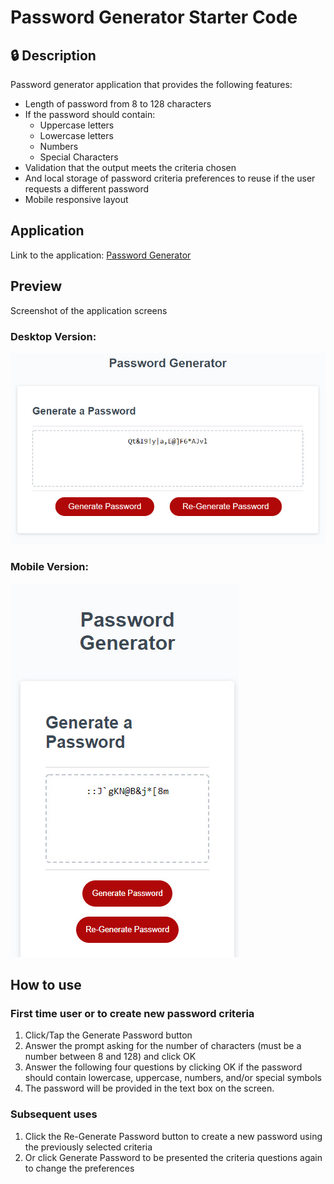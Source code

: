 # Password Generator Starter Code

## :lock: Description
Password generator application that provides the following features:
- Length of password from 8 to 128 characters
- If the password should contain:
    - Uppercase letters
    - Lowercase letters
    - Numbers
    - Special Characters
- Validation that the output meets the criteria chosen
- And local storage of password criteria preferences to reuse if the user requests a different password
- Mobile responsive layout

## Application
Link to the application:
[Password Generator](https://yiladien.github.io/Password_Generator/)


## Preview
Screenshot of the application screens 

### Desktop Version:
![The text "Password Generator" above a read-only text box with a red button "Generate Password" and a second red button "Re-Generate Password in a horizontal screen layout"](./assets/images/application-preview1.jpg)

### Mobile Version:
![The text "Password Generator" above a read-only text box with a red button "Generate Password" and a second red button "Re-Generate Password in a vertical screen layout"](./assets/images/application-preview2-mobile.jpg)

## How to use
### First time user or to create new password criteria
1. Click/Tap the Generate Password button
2. Answer the prompt asking for the number of characters (must be a number between 8 and 128) and click OK
3. Answer the following four questions by clicking OK if the password should contain lowercase, uppercase, numbers, and/or special symbols
4. The password will be provided in the text box on the screen.

### Subsequent uses
1. Click the Re-Generate Password button to create a new password using the previously selected criteria
2. Or click Generate Password to be presented the criteria questions again to change the preferences

